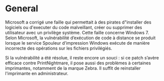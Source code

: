 # General

 Microsoft a corrigé une faille qui permettait à des pirates d"installer des logiciels ou d'executer du code malveillant, créer ou supprimer des utilisateur avec un privilège système.
Cette faille concerne Windows 7.
Selon Microsoft, la vulnérabilité d’exécution de code à distance se produit lorsque le service Spouleur d’impression Windows exécute de manière incorrecte des opérations sur les fichiers privilégiés.

Si la vulnérabilité a été résolue, il reste encore un souci : si ce patch s’avère efficace contre PrintNightmare, il pose aussi des problèmes à certaines imprimantes, notamment de la marque Zebra. Il suffit de reinstaller l'imprimante en administrateur.
